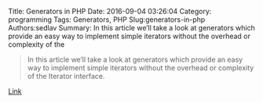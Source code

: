 Title: Generators in PHP
Date: 2016-09-04 03:26:04
Category: programming
Tags: Generators, PHP
Slug:generators-in-php
Authors:sedlav
Summary: In this article we’ll take a look at generators which provide an easy way to implement simple iterators without the overhead or complexity of the 

> In this article we’ll take a look at generators which provide an easy way to implement simple iterators without the overhead or complexity of the Iterator interface.

[Link](https://www.sitepoint.com/generators-in-php/)

